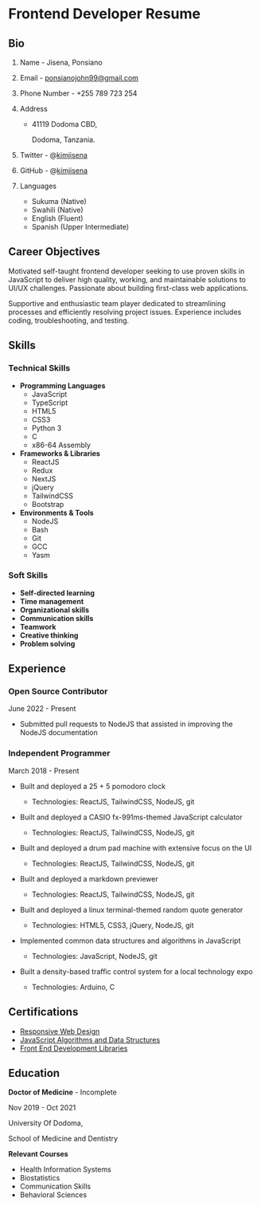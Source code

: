 # Frontend Developer Resume

## Bio
1. Name - Jisena, Ponsiano

2. Email - ponsianojohn99@gmail.com

3. Phone Number - +255 789 723 254

4. Address
    - 41119 Dodoma CBD,
    
      Dodoma, Tanzania.

5. Twitter - @[kimjisena](https://twitter.com/kimjisena)

6. GitHub - @[kimjisena](https://github.com/kimjisena)

7. Languages
    - Sukuma (Native)
    - Swahili (Native)
    - English (Fluent)
    - Spanish (Upper Intermediate)

## Career Objectives
Motivated self-taught frontend developer seeking to use proven skills in JavaScript to deliver high quality, working, and maintainable solutions to UI/UX challenges. Passionate about building first-class web applications.

Supportive and enthusiastic team player dedicated to streamlining processes and efficiently resolving project issues. Experience includes coding, troubleshooting, and testing.

## Skills

### Technical Skills
- **Programming Languages**
    - JavaScript
    - TypeScript
    - HTML5
    - CSS3
    - Python 3
    - C
    - x86-64 Assembly
- **Frameworks & Libraries**
    - ReactJS
    - Redux
    - NextJS
    - jQuery
    - TailwindCSS
    - Bootstrap
- **Environments & Tools**
    - NodeJS
    - Bash
    - Git
    - GCC
    - Yasm

### Soft Skills
- **Self-directed learning**
- **Time management**
- **Organizational skills**
- **Communication skills**
- **Teamwork**
- **Creative thinking**
- **Problem solving**

## Experience
### Open Source Contributor

June 2022 - Present

- Submitted pull requests to NodeJS that assisted in improving the NodeJS documentation

### Independent Programmer

March 2018 - Present

- Built and deployed a 25 + 5 pomodoro clock
    - Technologies: ReactJS, TailwindCSS, NodeJS, git

- Built and deployed a CASIO fx-991ms-themed JavaScript calculator
    - Technologies: ReactJS, TailwindCSS, NodeJS, git

- Built and deployed a drum pad machine with extensive focus on the UI
    - Technologies: ReactJS, TailwindCSS, NodeJS, git

- Built and deployed a markdown previewer
    - Technologies: ReactJS, TailwindCSS, NodeJS, git

- Built and deployed a linux terminal-themed random quote generator
    - Technologies: HTML5, CSS3, jQuery, NodeJS, git

- Implemented common data structures and algorithms in JavaScript
    - Technologies: JavaScript, NodeJS, git

- Built a density-based traffic control system for a local technology expo
    - Technologies: Arduino, C

## Certifications
- [Responsive Web Design](https://www.freecodecamp.org/certification/kimjisena/responsive-web-design)
- [JavaScript Algorithms and Data Structures](https://www.freecodecamp.org/certification/kimjisena/javascript-algorithms-and-data-structures)
- [Front End Development Libraries](https://www.freecodecamp.org/certification/kimjisena/front-end-development-libraries)

## Education
**Doctor of Medicine** - Incomplete

Nov 2019 - Oct 2021

University Of Dodoma,

School of Medicine and Dentistry

**Relevant Courses**

- Health Information Systems
- Biostatistics
- Communication Skills
- Behavioral Sciences